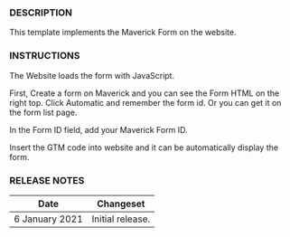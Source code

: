 ### DESCRIPTION

This template implements the Maverick Form on the website. 

### INSTRUCTIONS
The Website loads the form with JavaScript.

First, Create a form on Maverick and you can see the Form HTML on the right top. Click Automatic and remember the form id. Or you can get it on the form list page.

In the Form ID field, add your Maverick Form ID.

Insert the GTM code into website and it can be automatically display the form.

### RELEASE NOTES

|Date  | Changeset |
|---|---|
|6 January 2021| Initial release.|
